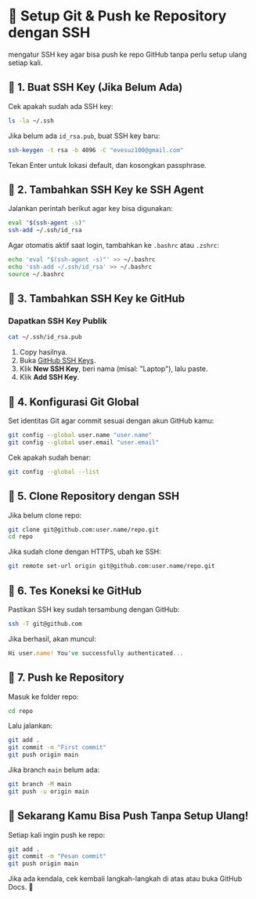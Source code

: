 # 🚀 Setup Git & Push ke Repository dengan SSH

mengatur SSH key agar bisa push ke repo GitHub tanpa perlu setup ulang setiap kali.

## 🔹 1. Buat SSH Key (Jika Belum Ada)
Cek apakah sudah ada SSH key:

```bash
ls -la ~/.ssh
```

Jika belum ada `id_rsa.pub`, buat SSH key baru:

```bash
ssh-keygen -t rsa -b 4096 -C "evesuz100@gmail.com"
```

Tekan Enter untuk lokasi default, dan kosongkan passphrase.

## 🔹 2. Tambahkan SSH Key ke SSH Agent
Jalankan perintah berikut agar key bisa digunakan:

```bash
eval "$(ssh-agent -s)"
ssh-add ~/.ssh/id_rsa
```

Agar otomatis aktif saat login, tambahkan ke `.bashrc` atau `.zshrc`:

```bash
echo 'eval "$(ssh-agent -s)"' >> ~/.bashrc
echo 'ssh-add ~/.ssh/id_rsa' >> ~/.bashrc
source ~/.bashrc
```

## 🔹 3. Tambahkan SSH Key ke GitHub

### Dapatkan SSH Key Publik

```bash
cat ~/.ssh/id_rsa.pub
```

1. Copy hasilnya.
2. Buka [GitHub SSH Keys](https://github.com/settings/keys).
3. Klik **New SSH Key**, beri nama (misal: "Laptop"), lalu paste.
4. Klik **Add SSH Key**.

## 🔹 4. Konfigurasi Git Global
Set identitas Git agar commit sesuai dengan akun GitHub kamu:

```bash
git config --global user.name "user.name"
git config --global user.email "user.email"
```

Cek apakah sudah benar:

```bash
git config --global --list
```

## 🔹 5. Clone Repository dengan SSH
Jika belum clone repo:

```bash
git clone git@github.com:user.name/repo.git
cd repo
```

Jika sudah clone dengan HTTPS, ubah ke SSH:

```bash
git remote set-url origin git@github.com:user.name/repo.git
```

## 🔹 6. Tes Koneksi ke GitHub
Pastikan SSH key sudah tersambung dengan GitHub:

```bash
ssh -T git@github.com
```

Jika berhasil, akan muncul:

```rust
Hi user.name! You've successfully authenticated...
```

## 🔹 7. Push ke Repository
Masuk ke folder repo:

```bash
cd repo
```

Lalu jalankan:

```bash
git add .
git commit -m "First commit"
git push origin main
```

Jika branch `main` belum ada:

```bash
git branch -M main
git push -u origin main
```

## 🎉 Sekarang Kamu Bisa Push Tanpa Setup Ulang!

Setiap kali ingin push ke repo:

```bash
git add .
git commit -m "Pesan commit"
git push origin main
```

Jika ada kendala, cek kembali langkah-langkah di atas atau buka GitHub Docs. 🚀
